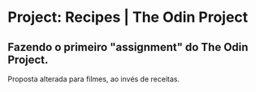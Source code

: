 # Project: Recipes | The Odin Project

Fazendo o primeiro "assignment" do The Odin Project.
-
Proposta alterada para filmes, ao invés de receitas.
